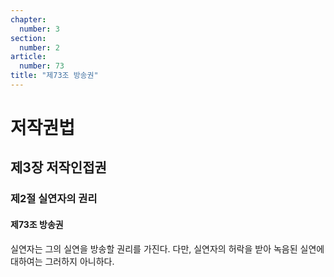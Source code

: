 ```yaml
---
chapter:
  number: 3
section:
  number: 2
article:
  number: 73
title: "제73조 방송권"
---
```

# 저작권법

## 제3장 저작인접권

### 제2절 실연자의 권리

#### 제73조 방송권

실연자는 그의 실연을 방송할 권리를 가진다. 다만, 실연자의 허락을 받아 녹음된 실연에 대하여는 그러하지 아니하다.
